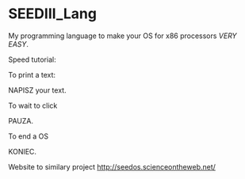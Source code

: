 # SEEDIII_Lang
My programming language to make your OS for x86 processors *VERY EASY*. 

Speed tutorial:

To print a text:

NAPISZ your text.

To wait to click

PAUZA.

To end a OS 

KONIEC.

Website to similary project
http://seedos.scienceontheweb.net/
